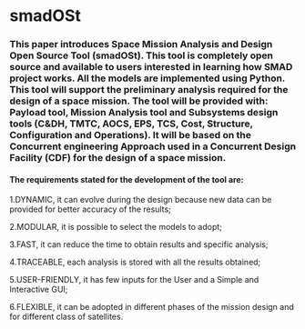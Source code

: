 # smadOSt
### This paper introduces Space Mission Analysis and Design Open Source Tool  (smadOSt).  This  tool  is  completely  open  source and  available  to users  interested  in learning  how  SMAD  project  works.   All  the  models  are  implemented using Python. This tool will support the preliminary analysis required for the design of a space mission. The tool will be provided with:  Payload tool, Mission Analysis tool  and  Subsystems  design  tools  (C&DH, TMTC, AOCS, EPS, TCS, Cost, Structure,  Configuration and  Operations). It will be based on the Concurrent engineering Approach used in a Concurrent Design Facility (CDF) for the design of a space mission.

#### The requirements stated for the development of the tool are:
<p>1.DYNAMIC, it can evolve during the design because new data can be provided for better accuracy of the results;
<p>2.MODULAR, it is possible to select the models to adopt;
<p>3.FAST, it can reduce the time to obtain results and specific analysis;
<p>4.TRACEABLE, each analysis is stored with all the results obtained;
<p>5.USER-FRIENDLY, it has few inputs for the User and a Simple and Interactive GUI;
<p>6.FLEXIBLE, it can be adopted in different phases of the mission design and for different class of satellites.
